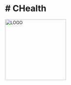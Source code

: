 # # CHealth
<img src="https://github.com/No-Country-simulation/s16-04-m-node-react/assets/93947560/b6bca9e0-4567-461c-9e1c-a269302ea64d" alt="LOGO" width="200" />
